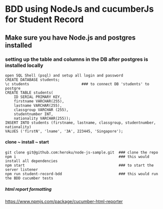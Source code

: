 # BDD using NodeJs and cucumberJs for Student Record
## Make sure you have Node.js and postgres installed

### setting up the table and columns in the DB after postgres is installed locally 
```
open SQL Shell (psql) and setup all login and password
CREATE DATABASE students;
\c students                        ### to connect DB 'students' to postgre 
CREATE TABLE students(
    ID SERIAL PRIMARY KEY,
    firstname VARCHAR(255),
    lastname VARCHAR(255),
    classgroup VARCHAR (255),
    studentnumber INT,
    nationality VARCHAR(255));
INSERT INTO students (firstname, lastname, classgroup, studentnumber, nationality)
VALUES ('firstN', 'lname', '3A', 223445, 'Singapore');
```

#### clone ~ install ~ start
```
git clone git@github.com:heroku/node-js-sample.git  ### clone the repo
npm i                                               ### this would install all dependencies
npm start                                           ### to start the server listener
npm run student-record-bdd                          ### this would run the BDD cucumber tests
```


##### html report formatting 
https://www.npmjs.com/package/cucumber-html-reporter